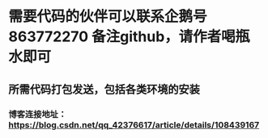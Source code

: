 # 需要代码的伙伴可以联系企鹅号863772270 备注github，请作者喝瓶水即可
## 所需代码打包发送，包括各类环境的安装
### 博客连接地址：https://blog.csdn.net/qq_42376617/article/details/108439167
